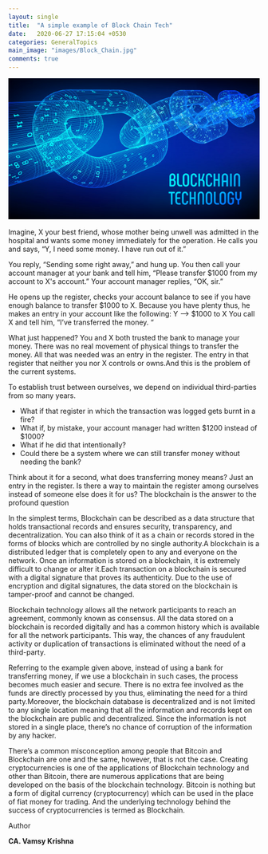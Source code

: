 ```yaml
---
layout: single
title:  "A simple example of Block Chain Tech"
date:   2020-06-27 17:15:04 +0530
categories: GeneralTopics
main_image: "images/Block_Chain.jpg"
comments: true
---
```

![Block_Chain](/assets/images/Block_Chain.jpg)


Imagine, X your best friend, whose mother being unwell was admitted in the hospital and wants some money immediately for the operation. He calls you and says, “Y, I need some money. I have run out of it.” 

You reply, “Sending some right away,” and hung up. You then call your account manager at your bank and tell him, “Please transfer $1000 from my account to X's account.” Your account manager replies, “OK, sir.” 

He opens up the register, checks your account balance to see if you have enough balance to transfer $1000 to X. Because you have plenty thus, he makes an entry in your account like the following: Y --> $1000 to X You call X and tell him, “I’ve transferred the money. “ 

What just happened? You and X both trusted the bank to manage your money. There was no real movement of physical things to transfer the money. All that was needed was an entry in the register. The entry in that register that neither you nor X controls or owns.And this is the problem of the current systems. 

To establish trust between ourselves, we depend on individual third-parties from so many years. 
* What if that register in which the transaction was logged gets burnt in a fire? 
* What if, by mistake, your account manager had written $1200 instead of $1000? 
* What if he did that intentionally? 
* Could there be a system where we can still transfer money without needing the bank?

Think about it for a second, what does transferring money means? 
Just an entry in the register. Is there a way to maintain the register among ourselves instead of someone else does it for us? The blockchain is the answer to the profound question

In the simplest terms, Blockchain can be described as a data structure that holds transactional records and ensures security, transparency, and decentralization. You can also think of it as a chain or records stored in the forms of blocks which are controlled by no single authority.A blockchain is a distributed ledger that is completely open to any and everyone on the network. Once an information is stored on a blockchain, it is extremely difficult to change or alter it.Each transaction on a blockchain is secured with a digital signature that proves its authenticity. Due to the use of encryption and digital signatures, the data stored on the blockchain is tamper-proof and cannot be changed.

Blockchain technology allows all the network participants to reach an agreement, commonly known as consensus. All the data stored on a blockchain is recorded digitally and has a common history which is available for all the network participants. This way, the chances of any fraudulent activity or duplication of transactions is eliminated without the need of a third-party.

Referring to the example given above, instead of using a bank for transferring money, if we use a blockchain in such cases, the process becomes much easier and secure. There is no extra fee involved as the funds are directly processed by you thus, eliminating the need for a third party.Moreover, the blockchain database is decentralized and is not limited to any single location meaning that all the information and records kept on the blockchain are public and decentralized. Since the information is not stored in a single place, there’s no chance of corruption of the information by any hacker.

There’s a common misconception among people that Bitcoin and Blockchain are one and the same, however, that is not the case. Creating cryptocurrencies is one of the applications of Blockchain technology and other than Bitcoin, there are numerous applications that are being developed on the basis of the blockchain technology.
Bitcoin is nothing but a form of digital currency (cryptocurrency) which can be used in the place of fiat money for trading. And the underlying technology behind the success of cryptocurrencies is termed as Blockchain.


Author 

**CA. Vamsy Krishna**

